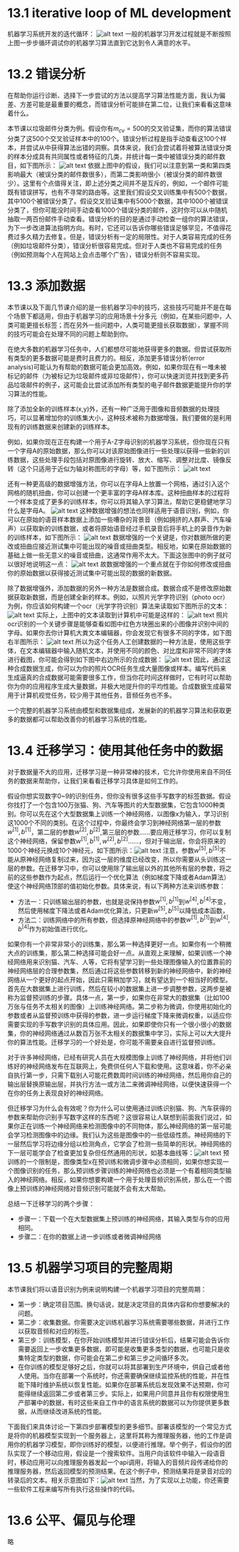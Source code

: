# 13.1 iterative loop of ML development
机器学习系统开发的迭代循环：
![alt text](a79a1644bb903470f06f23504e0dd56.png)
一般的机器学习开发过程就是不断按照上图一步步循环调试你的机器学习算法直到它达到令人满意的水平。

# 13.2 错误分析
在帮助你运行诊断、选择下一步尝试的方法以提高学习算法性能方面，我认为偏差、方差可能是最重要的概念，而错误分析可能排在第二位，让我们来看看这意味着什么。

本节课以垃圾邮件分类为例。假设你有$m_{cv}=500$的交叉验证集，而你的算法错误分类了这500个交叉验证样本中的100个。错误分析过程是指手动查看这100个样本，并尝试从中获得算法出错的洞察。具体来说，我们会尝试着将被算法错误分类的样本分成具有共同属性或者特征的几类，并统计每一类中被错误分类的邮件数目，如下图所示：
![alt text](33484888381a3a55c1b44f40d721cfc.png)
依据上图中的假设，我们可以注意到第一类和第四类影响最大（被误分类的邮件数很多），而第二类影响很小（被误分类的邮件数很少）。这里有个点值得关注，即上述分类之间并不是互斥的，例如，一个邮件可能既有错误拼写，也有不寻常的路由等。这里我们假设交叉训练集中有500个数据，其中100个被错误分类了。假设交叉验证集中有5000个数据，其中1000个被错误分类了，但你可能没时间手动查看1000个错误分类的邮件，这时你可以从中随机抽取一两百份邮件手动查看。错误分析的目的是通过手动检查一组你的算法错误，为下一步改进算法指明方向。有时，它还可以告诉你哪些错误足够罕见，不值得花费过多久精力去修复。但是，错误分析有一定的局限性。对于人类容易完成的任务（例如垃圾邮件分类），错误分析很容易完成。但对于人类也不容易完成的任务（例如预测每个人在网站上会点击哪个广告），错误分析则不容易实现。

# 13.3 添加数据
本节课以及下面几节课介绍的是一些机器学习中的技巧，这些技巧可能并不是在每个场景下都适用，但由于机器学习的应用场景十分多元（例如，在某些问题中，人类可能更擅长标签；而在另外一些问题中，人类可能更擅长获取数据），掌握不同的技巧可能会在处理不同的问题上帮助到你。

在绝大多数的机器学习任务中，人们都想尽可能地获得更多的数据。但尝试获取所有类型的更多数据可能是费时且费力的。相反，添加更多错误分析(error analysis)可能认为有帮助的数据可能会更加高效。例如，如果你现在有一堆未被标记的邮件（为被标记为垃圾邮件或非垃圾邮件），你可以快速浏览并找到更多药品垃圾邮件的例子，这可能会比尝试添加所有类型的电子邮件数据更能提升你的学习算法的性能。

除了添加全新的训练样本(x,y)外，还有一种广泛用于图像和音频数据的处理技巧，可以显著增加你的训练集大小，这种技术被称为数据增强，我们要做的是利用现有的训练数据来创建新的训练样本。

例如，如果你现在正在构建一个用于A-Z字母识别的机器学习系统，但你现在只有一个字母A的原始数据，那么你可以对该原始图像进行一些处理以获得一些新的训练数据，这些处理手段包括对原图像进行旋转、放大、缩写、调整对比度、镜像反转（这个只适用于近似为轴对称图形的字母）等，如下图所示：
![alt text](e54de829afb4c6f9136c373d4269845b.png)

还有一种更高级的数据增强方法，你可以在字母A上放置一个网格，通过引入这个网格的随机扭曲，你可以创建一个更丰富的字母A样本库。这种扭曲样本的过程将一个样本变成了更多的训练样本，你可以将其输入学习算法，帮助它更稳健地学习什么是字母A。
![alt text](5b61405eee2918e603405f929f0a5b3d.png)
这种数据增强的想法也同样适用于语音识别，例如，你可以在原始的语音样本数据上添加一些嘈杂的背景音（例如拥挤的人群声、汽车噪声）以获取新的训练数据，或者将原始语音经过手机录音后将手机上的录音作为新的训练样本，如下图所示：
![alt text](1588c7a7e39bc9e18fd8f5917102d5a0.png)
数据增强的一个关键是，你对数据所做的更改或扭曲应接近测试集中可能出现的噪音或扭曲类型。相反地，如果在原始数据的基础上做一些无意义的噪音或扭曲，这通常作用不太大。下面这张图中的例子就可以很好地说明这一点：
![alt text](c94f1f1c9260a63a15b0f9686b8c1c68.png)
故数据增强的一个重点就在于你如何修改或扭曲你的原始数据以获得接近测试集中可能出现的数据的新数据。

除了数据增强外，添加数据的另外一种方法是数据合成。数据合成不是修改原始数据获取新数据，而是创建全新的样本。例如，以照片光学字符识别（photo ocr）为例，你应该如何构建一个ocr（光学字符识别）算法来读取如下图所示的文本：
![alt text](c04f4c9b12b41e5c4adc98e3d867c52d.png)
实际上，上图中的文本读取到计算机中可能是这样的：
![alt text](82640f3782650df09a1e364e6d70f66b.png)
照片ocr识别的一个关键步骤是能够查看如图中红色方块圈出来的小图像并识别中间的字母。如果你去你计算机大粪文本编辑器，你会发现它有很多不同的字体，如下图右半图所示：
![alt text](93ca842820047a61e89988579482bbe5.png)
所以为这个任务人工创建数据的一种方法是，使用这些字体，在文本编辑器中输入随机文本，并使用不同的颜色、对比度和非常不同的字体进行截图，你可能会得到如下图中右边所示的合成数据：
![alt text](0f5f4c61fd86f2f9049a5715c53eae08.png)
因此，通过这种合成数据生成，你可以为你的照片OCR任务生成大量图像或样本。编写代码来生成逼真的合成数据可能需要很多工作，但当你花时间这样做时，它有时可以帮助你为你的应用程序生成大量数据，并极大地提升你的平均性能。合成数据生成最常用于计算机视觉任务，较少用于其他任务，音频任务也不多。

一个完整的机器学习系统由模型和数据集组成，发展新的的机器学习算法和获取更多的数据都可以帮助改善你的机器学习系统的性能。

# 13.4 迁移学习：使用其他任务中的数据
对于数据量不大的应用，迁移学习是一种非常棒的技术，它允许你使用来自不同任务的数据来帮助你，让我们来看看迁移学习具体是如何工作的。

假设你想实现数字0~9的识别任务，但你没有很多这些手写数字的标签数据。假设你找打了一个包含100万张猫、狗、汽车等图片的大型数据集，它包含1000种类别。你可以先在这个大型数据集上训练一个神经网络，以图像x为输入，学习识别这1000个不同的类别。在这个过程中，你最终会学习到神经网络第一层的参数$w^{[1]},b^{[1]}$，第二层的参数$w^{[2]},b^{[2]}$,第三层的参数......要应用迁移学习，你可以复制这个神经网络，保留参数$w^{[1]},b^{[1]},w^{[2]},b^{[2]}......$，但对于输出层，你会将原来的1000个神经元换成10个神经元，如下图所示：![alt text](f2709f2cf1b5610897696d423ed30c5f.png)
注意，参数$w^{[5]},b^{[5]}$不能从原神经网络复制过来，因为这一层的维度已经改变，所以你需要从头训练这一层的参数。在迁移学习中，你可以使用除了输出层以外的其他所有层的参数，将之前的这些参数作为起点，然后运行一个优化算法（例如梯度下降或者Adam算法）使这个神经网络顶部的值初始化参数。具体来说，有以下两种方法来训练参数：
- 方法一：只训练输出层的参数，也就是说保持参数$w^{[1]},b^{[1]}$到$w^{[4]},b^{[4]}$不变，然后使用梯度下降法或者Adam优化算法，只更新$w^{[5]},b^{[5]}$以降低成本函数，
- 方法二：训练网络中的所有参数，但选择原神经网络中的参数$w^{[1]},b^{[1]}$到$w^{[4]},b^{[4]}$作为初始值进行优化。
  
如果你有一个非常非常小的训练集，那么第一种选择更好一点。如果你有一个稍微大点的训练集，那么第二种选择可能会好一点。从直观上来理解，如果训练一个神经网络用来识别猫、汽车、人等，它将有望学习到一些处理图像输入的位置靠前的神经网络层的合理参数集，然后通过将这些参数转移到新的神经网络中，新的神经网络从一个更好的起点开始，因此只需稍加学习，就有望达到一个相当好的模型。首先在大数据集上进行训练，然后在较小的数据集上进一步调整参数，这两步是被称为监督预训练的步骤。具体一点，第一步，如果你在非常大的数据集（比如100万张与任务不太相关的图像）上训练神经网络。第二步称为微调，你使用初始化的参数或者从监督预训练中获得的参数，进一步运行梯度下降来微调权重，以适应你需要实现的手写数字识别的具体应用。因此，如果即使你只有一个很小很小的数据集，你的神经网络通过从数百万张不太相关的数据集中学习，实际上可以大大提升你的算法性能。迁移学习的一个好处是，你可能不需要亲自进行监督预训练。

对于许多神经网络，已经有研究人员在大规模图像上训练了神经网络，并将他们训练好的神经网络发布在互联网上，免费供任何人下载和使用。这意味着，你不必亲自执行第一步，只需下载别人可能花费数周时间训练的神经网络，然后用你自己的输出层替换原输出层，并执行方法一或方法二来微调神经网络，以便快速获得一个在你的任务上表现良好的神经网络。

但迁移学习为什么会有效呢？你为什么可以使用通过训练识别猫、狗、汽车获得的参数来帮助你识别手写数字这样的东西呢？这很容易让人联想到前面我们说过，如果你正在训练一个神经网络来检测图像中的不同物体，那么神经网络的第一层可能会学习检测图像中的边缘。我们认为这些是图像中的一些低级性质。神经网络的下一层然后学习将边缘分组以检测角点，它学会了检测一些简单的形状。神经网络的下一层可能学会了检查更加复杂但任然通用的形状，如基本曲线等：![alt text](151f1ee1ffa926a7763806da76ebc354.png)
预训练的一个限制是，图像类型x在预训练和微调步骤中必须相同，如果你想实现一个图像识别的任务，那么预训练步骤训练的神经网络也必须是一个有着相同类型输入的神经网络。相反，如果你想要构建一个用于处理音频识别系统，那么在一个图像上预训练的神经网络对音频识别可能就不会有太大帮助。

总结一下迁移学习的两个步骤：
- 步骤一：下载一个在大型数据集上预训练的神经网络，其输入类型与你的应用相同。
- 步骤二：在你的数据上进一步训练或者微调神经网络
# 13.5 机器学习项目的完整周期
本节课我们将以语音识别为例来说明构建一个机器学习项目的完整周期：
- 第一步：确定项目范围。换句话说，就是决定项目的具体内容和你想要解决的问题。
- 第二步：收集数据。你需要决定训练机器学习系统需要哪些数据，并进行工作以获取音频和对应的标签。
- 第三步：训练模型，在你开始训练模型并进行错误分析后，结果可能会告诉你需要返回上一步收集更多数据，即可能是收集更多类型的数据，也可能只是收集特定类型的数据，你可能会在第二步和第三步之间循环多次。
- 在你训练的模型足够好之后，你就可以将其部署到生产环境中，供自己或者他人使用。当你在部署一个系统时，你还需要确保继续监控系统的性能，并在性能下降时维护系统以恢复性能。如果你在部署系统后发现效果不达预期，你可能得继续返回第二步或者第三步。实际上，如果用户同意并且你有权限使用生产部署中的数据，有时这些来自工作中的语言系统的数据可以为你提供更多数据，从而继续改进系统的性能。

下面我们来具体讨论一下第四步部署模型的更多细节。部署该模型的一个常见方式是将你的机器模型实现到一个服务器上，这里将其称为推理服务器，他的工作是调用你的机器学习模型，即你训练好的模型，以便进行推理。举个例子，假设你的团队实现了一个移动应用，假设是一个搜索软件。当用户向该软件中输入一段语音时，移动应用可以向推理服务器发起一个api调用，将输入的音频片段传递给你的推理服务器，然后返回模型的预测结果。在这个例子中，预测结果将是录音对应的转录后的文本。相关示意图如下：![alt text](2c4a6d7025a0478c0ba7f8f941c78f23.png)
当然，为了实现以上功能，你还需要一些软件工程来编写所有执行这些操作的代码。
# 13.6 公平、偏见与伦理
略